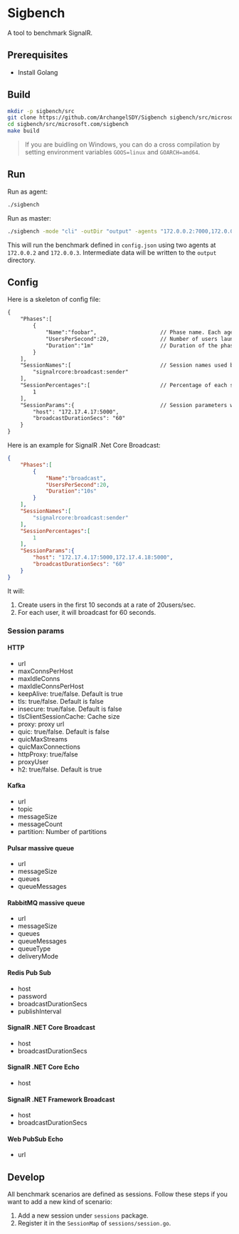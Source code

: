 # Sigbench

A tool to benchmark SignalR.

## Prerequisites

* Install Golang

## Build

```bash
mkdir -p sigbench/src
git clone https://github.com/ArchangelSDY/Sigbench sigbench/src/microsoft.com/sigbench
cd sigbench/src/microsoft.com/sigbench
make build
```

> If you are buidling on Windows, you can do a cross compilation by setting environment variables `GOOS=linux` and `GOARCH=amd64`.

## Run

Run as agent:

```bash
./sigbench
```

Run as master:

```bash
./sigbench -mode "cli" -outDir "output" -agents "172.0.0.2:7000,172.0.0.3:7000" -config "config.json"
```

This will run the benchmark defined in `config.json` using two agents at `172.0.0.2` and `172.0.0.3`. Intermediate data will be written to the `output` directory.

## Config

Here is a skeleton of config file:

```txt
{
    "Phases":[
        {
            "Name":"foobar",                    // Phase name. Each agent executes all phases sequentially.
            "UsersPerSecond":20,                // Number of users launched per second.
            "Duration":"1m"                     // Duration of the phase.
        }
    ],
    "SessionNames":[                            // Session names used by each user. Session name is defined in `sessions/session.go`. Each user executes only one session. Different user can execute different session and the percentage is controlled by the following `SessionPercentages`.
        "signalrcore:broadcast:sender"
    ],
    "SessionPercentages":[                      // Percentage of each session ranging from 0 to 1.
        1
    ],
    "SessionParams":{                           // Session parameters which will be passed to session in user context. Their meanings are defined in the code.
        "host": "172.17.4.17:5000",
        "broadcastDurationSecs": "60"
    }
}

```

Here is an example for SignalR .Net Core Broadcast:

```json
{
    "Phases":[
        {
            "Name":"broadcast",
            "UsersPerSecond":20,
            "Duration":"10s"
        }
    ],
    "SessionNames":[
        "signalrcore:broadcast:sender"
    ],
    "SessionPercentages":[
        1
    ],
    "SessionParams":{
        "host": "172.17.4.17:5000,172.17.4.18:5000",
        "broadcastDurationSecs": "60"
    }
}
```

It will:

1. Create users in the first 10 seconds at a rate of 20users/sec.
2. For each user, it will broadcast for 60 seconds.

### Session params

#### HTTP

* url
* maxConnsPerHost
* maxIdleConns
* maxIdleConnsPerHost
* keepAlive: true/false. Default is true
* tls: true/false. Default is false
* insecure: true/false. Default is false
* tlsClientSessionCache: Cache size
* proxy: proxy url
* quic: true/false. Default is false
* quicMaxStreams
* quicMaxConnections
* httpProxy: true/false
* proxyUser
* h2: true/false. Default is true

#### Kafka

* url
* topic
* messageSize
* messageCount
* partition: Number of partitions

#### Pulsar massive queue

* url
* messageSize
* queues
* queueMessages

#### RabbitMQ massive queue

* url
* messageSize
* queues
* queueMessages
* queueType
* deliveryMode

#### Redis Pub Sub

* host
* password
* broadcastDurationSecs
* publishInterval

#### SignalR .NET Core Broadcast

* host
* broadcastDurationSecs

#### SignalR .NET Core Echo

* host

#### SignalR .NET Framework Broadcast

* host
* broadcastDurationSecs

#### Web PubSub Echo

* url

## Develop

All benchmark scenarios are defined as sessions. Follow these steps if you want to add a new kind of scenario:

1. Add a new session under `sessions` package.
2. Register it in the `SessionMap` of `sessions/session.go`.
